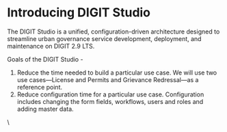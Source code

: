 # Introducing DIGIT Studio

The DIGIT Studio is a unified, configuration-driven architecture designed to streamline urban governance service development, deployment, and maintenance on DIGIT 2.9 LTS.

Goals of the DIGIT Studio -

1. Reduce the time needed to build a particular use case. We will use two use cases—License and Permits and Grievance Redressal—as a reference point.
2. Reduce configuration time for a particular use case. Configuration includes changing the form fields, workflows, users and roles and adding master data.





\
